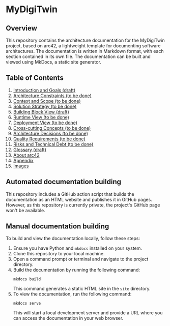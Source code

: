 # MyDigiTwin

## Overview

This repository contains the architecture documentation for the MyDigiTwin project, based on arc42, a lightweight template for documenting software architectures. The documentation is written in Markdown format, with each section contained in its own file. The documentation can be built and viewed using MkDocs, a static site generator.

## Table of Contents

1. [Introduction and Goals (draft)](docs/01.Introduction%20and%20Goals.md)
2. [Architecture Constraints (to be done)](docs/02.Architecture%20Constraints.md)
3. [Context and Scope (to be done)](docs/03.Context%20and%20scope.md)
4. [Solution Strategy (to be done)](docs/04.Solution%20Strategy.md)
5. [Building Block View (draft)](docs/05.Building%20Block%20View.md)
6. [Runtime View (to be done)](docs/06.Runtime%20View.md)
7. [Deployment View (to be done)](docs/07.Deployment%20View.md)
8. [Cross-cutting Concepts (to be done)](docs/08.Crosscutting%20Concepts.md)
9. [Architecture Decisions (to be done)](docs/09.Architecture%20Decisions.md)
10. [Quality Requirements (to be done)](docs/10.Quality%20Requirements.md)
11. [Risks and Technical Debt (to be done)](docs/11.Risks%20and%20Technical%20Debt.md)
12. [Glossary (draft)](docs/12.Glossary.md)
13. [About arc42](docs/Aboutarc42.md)
14. [Appendix](docs/Appendix.md)
15. [Images](docs/images)


## Automated documentation building

This repository includes a GitHub action script that builds the documentation as an HTML website and publishes it in GitHub pages. However, as this repository is currently private, the project's GitHub page won't be available.

## Manual documentation building

To build and view the documentation locally, follow these steps:

1. Ensure you have Python and `mkdocs` installed on your system.
2. Clone this repository to your local machine.
3. Open a command prompt or terminal and navigate to the project directory.
4. Build the documentation by running the following command:
   ```
   mkdocs build
   ```
   This command generates a static HTML site in the `site` directory.
6. To view the documentation, run the following command:
   ```
   mkdocs serve
   ```
   This will start a local development server and provide a URL where you can access the documentation in your web browser.
